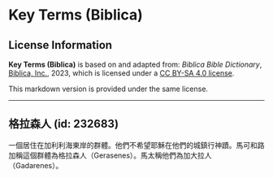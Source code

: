 # Key Terms (Biblica)

## License Information

**Key Terms (Biblica)** is based on and adapted from: _Biblica Bible Dictionary_, [Biblica, Inc.](https://www.biblica.com/), 2023, which is licensed under a [CC BY-SA 4.0 license](https://creativecommons.org/licenses/by-sa/4.0/legalcode.en).

This markdown version is provided under the same license.



--------------------------------

## 格拉森人 (id: 232683)

一個居住在加利利海東岸的群體。他們不希望耶穌在他們的城鎮行神蹟。馬可和路加稱這個群體為格拉森人（Gerasenes）。馬太稱他們為加大拉人（Gadarenes）。


